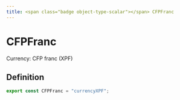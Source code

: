 ```yaml
---
title: <span class="badge object-type-scalar"></span> CFPFranc
---
```

# <span class="badge object-type-scalar"></span> CFPFranc

Currency: CFP franc (XPF)

## Definition

```typescript
export const CFPFranc = "currencyXPF";

```
